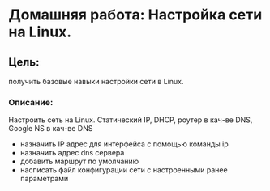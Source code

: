 # Домашняя работа: Настройка сети на Linux.

## Цель:
получить базовые навыки настройки сети в Linux.

### Описание:
Настроить сеть на Linux. Статический IP, DHCP, роутер в кач-ве DNS, Google NS в кач-ве DNS

- назначить IP адрес для интерфейса с помощью команды ip
- назначить адрес dns сервера
- добавить маршрут по умолчанию
- насписать файл конфигурации сети с настроенными ранее параметрами
